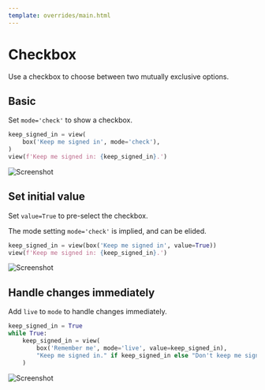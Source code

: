 ```yaml
---
template: overrides/main.html
---
```

# Checkbox

Use a checkbox to choose between two mutually exclusive options.

## Basic

Set `mode='check'` to show a checkbox.


```py
keep_signed_in = view(
    box('Keep me signed in', mode='check'),
)
view(f'Keep me signed in: {keep_signed_in}.')
```


![Screenshot](assets/screenshots/checkbox_basic.png)


## Set initial value

Set `value=True` to pre-select the checkbox.

The mode setting `mode='check'` is implied, and can be elided.


```py
keep_signed_in = view(box('Keep me signed in', value=True))
view(f'Keep me signed in: {keep_signed_in}.')
```


![Screenshot](assets/screenshots/checkbox_value.png)


## Handle changes immediately

Add `live` to `mode` to handle changes immediately.


```py
keep_signed_in = True
while True:
    keep_signed_in = view(
        box('Remember me', mode='live', value=keep_signed_in),
        "Keep me signed in." if keep_signed_in else "Don't keep me signed in.",
    )
```


![Screenshot](assets/screenshots/checkbox_live.png)
